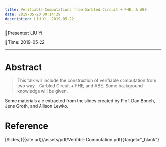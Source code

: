 ```yaml
---
title: Verifiable Computations from Garbled Circuit + FHE, & ABE
date: 2019-05-20 00:14:39
description: LIU Yi, 2019-05-22
---
```


<!-- more -->

:tada:Presenter: LIU Yi

:tada:Time: 2019-05-22


---
# Abstract
> This talk will include the construction of verifiable computation from two way - Garbled Circuit + FHE, and ABE. Some background knowledge will be given. 

Some materials are extracted from the slides created by Prof. Dan Boneh, Jens Groth, and Allison Lewko.

# Reference 
[Slides]({{site.url}}/assets/pdf/Verifible Computation.pdf){:target="_blank"}








